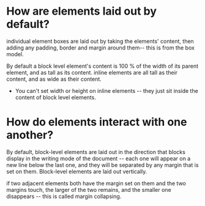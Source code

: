 # How are elements laid out by default? #

individual element boxes are laid out by taking the elements' content, then adding any padding, border and margin around them-- this is from the box model.

By default a block level element's content is 100 % of the width of its parent element, and as tall as its content. inline elements are all tall as their content, and as wide as their content.

* You can't set width or height on inline elements -- they just sit inside the content of block level elements.

# How do elements interact with one another? # 
By default, block-level elements are laid out in the direction that blocks display in the writing mode of the document -- each one will appear on a new line below the last one, and they will be separated by any margin that is set on them. Block-level elements are laid out vertically.

if two adjacent elements both have the margin set on them and the two margins touch, the larger of the two remains, and the smaller one disappears -- this is called margin collapsing.